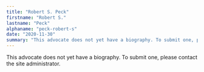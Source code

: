 ```yaml
---
title: "Robert S. Peck"
firstname: "Robert S."
lastname: "Peck"
alphaname: "peck-robert-s"
date: "2020-11-30"
summary: "This advocate does not yet have a biography. To submit one, please contact the site administrator."
---
```

This advocate does not yet have a biography. To submit one, please contact the site administrator.

